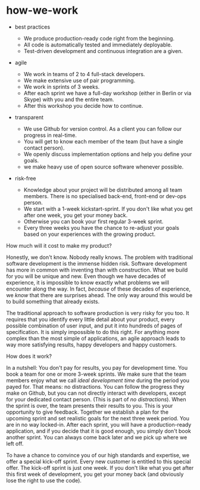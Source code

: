 # how-we-work

- best practices
  - We produce production-ready code right from the beginning.
  - All code is automatically tested and immediately deployable.
  - Test-driven development and continuous integration are a given.
  
- agile
  - We work in teams of 2 to 4 full-stack developers.
  - We make extensive use of pair programming.
  - We work in sprints of 3 weeks.
  - After each sprint we have a full-day workshop (either in Berlin or via Skype) with you and the entire team.
  - After this workshop you decide how to continue.
  
- transparent
  - We use Github for version control. As a client you can follow our progress in real-time.
  - You will get to know each member of the team (but have a single contact person).
  - We openly discuss implementation options and help you define your goals.
  - we make heavy use of open source software whenever possible.
  
- risk-free
  - Knowledge about your project will be distributed among all team members. There is no specialised back-end, front-end or dev-ops person.
  - We start with a 1-week kickstart-sprint. If you don't like what you get after one week, you get your money back.
  - Otherwise you can book your first regular 3-week sprint.
  - Every three weeks you have the chance to re-adjust your goals based on your experiences with the growing product.
  
How much will it cost to make my product?

Honestly, we don't know. Nobody really knows. The problem with traditional software development is the immense hidden risk.
Software development has more in common with inventing than with construction. What we build for you will be unique and new.
Even though we have decades of experience, it is impossible to know exactly what problems we will encounter along the way. In fact,
_because_ of these decades of experience, we _know_ that there are surprises ahead. The only way around this would be to build something
that already exists.

The traditional approach to software production is very risky for you too. It requires that you identify every little detail about your product, every possible combination of user input, and put it into hundreds of pages of specification.
It is simply impossible to do this right. For anything more complex than the most simple of applications, an agile approach leads to way more satisfying results, happy developers and happy customers.

How does it work?

In a nutshell: You don't pay for results, you pay for development time. You book a team for one or more 3-week sprints. We make sure that the team members enjoy what we call _ideal development time_ during the period you payed for. That means: no distractions.
You can follow the progress they make on Github, but you can not directly interact with developers, except for your dedicated contact person. (This is part of _no distractions_).
When the sprint is over, the team presents their results to you. This is your opportunity to give feedback. Together we establish a plan for the upcoming sprint and set realistic goals for the next three week period.
You are in no way locked-in. After each sprint, you will have a production-ready application, and if you decide that it is good enough, you simply don't book another sprint. You can always come back later and we pick up where we left off.

To have a chance to convince you of our high standards and expertise, we offer a special kick-off sprint. Every new customer is entitled to this special offer. The kick-off sprint is just one week. If you don't like what you get after this first week of development, you get your money back (and obviously lose the right to use the code).




